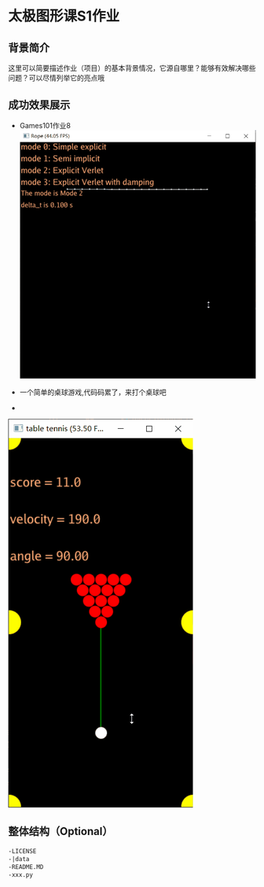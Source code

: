 # 太极图形课S1作业
## 背景简介
这里可以简要描述作业（项目）的基本背景情况，它源自哪里？能够有效解决哪些问题？可以尽情列举它的亮点哦

## 成功效果展示
- Games101作业8
![games101hw8](./games101hw8/spring_mode2.gif)




- 一个简单的桌球游戏,代码码累了，来打个桌球吧
- 
![table_tennis](./table_tennis/table_tennis.gif)
## 整体结构（Optional）
```
-LICENSE
-|data
-README.MD
-xxx.py
```
